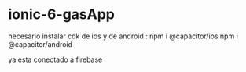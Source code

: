 # ionic-6-gasApp

necesario instalar cdk de ios y de android :
npm i @capacitor/ios 
npm i @capacitor/android

ya esta conectado a firebase
